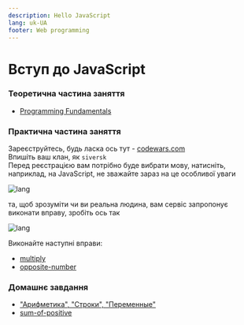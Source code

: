 ```yaml
---
description: Hello JavaScript
lang: uk-UA
footer: Web programming
---
```

# Вступ до JavaScript

### Теоретична частина заняття

* [Programming Fundamentals](https://btholt.github.io/intro-to-web-dev-v2/programming-fundamentals/)

### Практична частина заняття

Зареєструйтесь, будь ласка ось тут - [codewars.com](https://www.codewars.com/r/myfRzw)       
Впишіть ваш клан, як `siversk`         
Перед реєстрацією вам потрібно буде вибрати мову, натисніть, наприклад, на JavaScript, не зважайте зараз на це особливої уваги

![lang](https://test-osvita-code-v2.github.io/web/assets/images/lang.png)

та, щоб зрозуміти чи ви реальна людина, вам сервіс запропонує виконати вправу, зробіть ось так

![lang](https://test-osvita-code-v2.github.io/web/assets/images/js.jpg)

Виконайте наступні вправи:
* [multiply](https://www.codewars.com/kata/multiply/train/javascript)
* [opposite-number](https://www.codewars.com/kata/opposite-number/train/javascript)

### Домашнє завдання

* ["Арифметика", "Строки", "Переменные"](https://ru.code-basics.com/languages/javascript)
* [sum-of-positive](https://www.codewars.com/kata/sum-of-positive/train/javascript)
